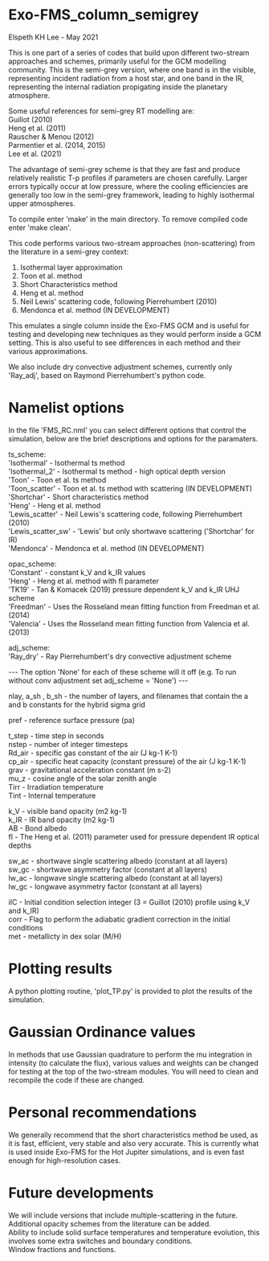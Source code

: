 # Exo-FMS_column_semigrey

Elspeth KH Lee - May 2021

This is one part of a series of codes that build upon different two-stream approaches and schemes, primarily useful for the GCM modelling community.
This is the semi-grey version, where one band is in the visible, representing incident radiation from a host star, and one band in the IR, representing the internal radiation propigating inside the planetary atmosphere.

Some useful references for semi-grey RT modelling are: \
Guillot (2010) \
Heng et al. (2011) \
Rauscher & Menou (2012) \
Parmentier et al. (2014, 2015) \
Lee et al. (2021)

The advantage of semi-grey scheme is that they are fast and produce relatively realistic T-p profiles if parameters are chosen carefully.
Larger errors typically occur at low pressure, where the cooling efficiencies are generally too low in the semi-grey framework, leading to highly isothermal upper atmospheres.

To compile enter 'make' in the main directory. To remove compiled code enter 'make clean'.

This code performs various two-stream approaches (non-scattering) from the literature in a semi-grey context:
1. Isothermal layer approximation
2. Toon et al. method
3. Short Characteristics method
4. Heng et al. method
5. Neil Lewis' scattering code, following Pierrehumbert (2010)
6. Mendonca et al. method (IN DEVELOPMENT)

This emulates a single column inside the Exo-FMS GCM and is useful for testing and developing new techniques
as they would perform inside a GCM setting. This is also useful to see differences in each method and their various approximations.

We also include dry convective adjustment schemes, currently only 'Ray_adj', based on Raymond Pierrehumbert's python code.

# Namelist options

In the file 'FMS_RC.nml' you can select different options that control the simulation, below are the brief descriptions and options for the paramaters.

ts_scheme: \
'Isothermal' - Isothermal ts method \
'Isothermal_2' - Isothermal ts method - high optical depth version \
'Toon' - Toon et al. ts method \
'Toon_scatter' - Toon et al. ts method with scattering (IN DEVELOPMENT) \
'Shortchar' -  Short characteristics method \
'Heng' - Heng et al. method \
'Lewis_scatter' - Neil Lewis's scattering code, following Pierrehumbert (2010) \
'Lewis_scatter_sw' - 'Lewis' but only shortwave scattering ('Shortchar' for IR) \
'Mendonca' - Mendonca et al. method (IN DEVELOPMENT)

opac_scheme: \
'Constant' - constant k_V and k_IR values \
'Heng' - Heng et al. method with fl parameter \
'TK19' - Tan & Komacek (2019) pressure dependent k_V and k_IR UHJ scheme \
'Freedman' - Uses the Rosseland mean fitting function from Freedman et al. (2014) \
'Valencia' - Uses the Rosseland mean fitting function from Valencia et al. (2013)

adj_scheme: \
'Ray_dry' - Ray Pierrehumbert's dry convective adjustment scheme

--- The option 'None' for each of these scheme will it off (e.g. To run without conv adjustment set adj_scheme = 'None') ---

nlay, a_sh , b_sh - the number of layers, and filenames that contain the a and b constants for the hybrid sigma grid

pref - reference surface pressure (pa)

t_step - time step in seconds \
nstep - number of integer timesteps \
Rd_air - specific gas constant of the air (J kg-1 K-1)\
cp_air - specific heat capacity (constant pressure) of the air (J kg-1 K-1) \
grav - gravitational acceleration constant (m s-2) \
mu_z - cosine angle of the solar zenith angle \
Tirr - Irradiation temperature \
Tint - Internal temperature

k_V - visible band opacity (m2 kg-1) \
k_IR - IR band opacity (m2 kg-1) \
AB - Bond albedo \
fl - The Heng et al. (2011) parameter used for pressure dependent IR optical depths

sw_ac - shortwave single scattering albedo (constant at all layers) \
sw_gc - shortwave asymmetry factor (constant at all layers) \
lw_ac - longwave single scattering albedo (constant at all layers) \
lw_gc - longwave asymmetry factor (constant at all layers)

iIC - Initial condition selection integer (3 = Guillot (2010) profile using k_V and k_IR) \
corr - Flag to perform the adiabatic gradient correction in the initial conditions \
met - metallicty in dex solar (M/H)

# Plotting results

A python plotting routine, 'plot_TP.py' is provided to plot the results of the simulation.

# Gaussian Ordinance values

In methods that use Gaussian quadrature to perform the mu integration in intensity (to calculate the flux), various values and weights can be changed for testing at the top of the two-stream modules.
You will need to clean and recompile the code if these are changed.

# Personal recommendations

We generally recommend that the short characteristics method be used, as it is fast, efficient, very stable and also very accurate. This is currently what is used inside Exo-FMS for the Hot Jupiter simulations, and is even fast enough for high-resolution cases.

# Future developments

We will include versions that include multiple-scattering in the future. \
Additional opacity schemes from the literature can be added. \
Ability to include solid surface temperatures and temperature evolution, this involves some extra switches and boundary conditions. \
Window fractions and functions.
